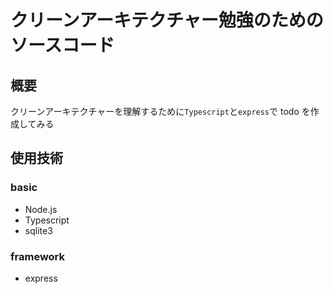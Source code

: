 # クリーンアーキテクチャー勉強のためのソースコード

## 概要

クリーンアーキテクチャーを理解するために`Typescript`と`express`で todo を作成してみる

## 使用技術

### basic

- Node.js
- Typescript
- sqlite3

### framework

- express
